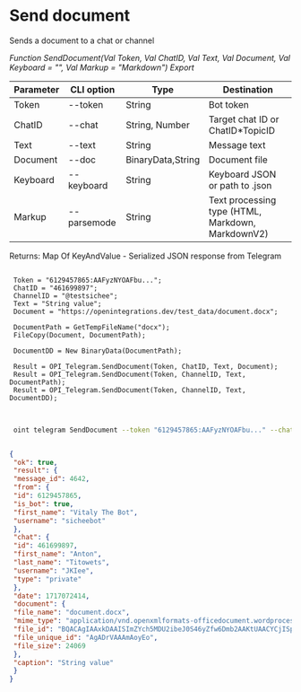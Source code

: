﻿---
sidebar_position: 5
---

# Send document
 Sends a document to a chat or channel


*Function SendDocument(Val Token, Val ChatID, Val Text, Val Document, Val Keyboard = "", Val Markup = "Markdown") Export*

 | Parameter | CLI option | Type | Destination |
 |-|-|-|-|
 | Token | --token | String | Bot token |
 | ChatID | --chat | String, Number | Target chat ID or ChatID*TopicID |
 | Text | --text | String | Message text |
 | Document | --doc | BinaryData,String | Document file |
 | Keyboard | --keyboard | String | Keyboard JSON or path to .json |
 | Markup | --parsemode | String | Text processing type (HTML, Markdown, MarkdownV2) |

 
 Returns: Map Of KeyAndValue - Serialized JSON response from Telegram

```bsl title="Code example"
	
 Token = "6129457865:AAFyzNYOAFbu...";
 ChatID = "461699897";
 ChannelID = "@testsichee";
 Text = "String value";
 Document = "https://openintegrations.dev/test_data/document.docx";
 
 DocumentPath = GetTempFileName("docx");
 FileCopy(Document, DocumentPath);
 
 DocumentDD = New BinaryData(DocumentPath);
 
 Result = OPI_Telegram.SendDocument(Token, ChatID, Text, Document);
 Result = OPI_Telegram.SendDocument(Token, ChannelID, Text, DocumentPath);
 Result = OPI_Telegram.SendDocument(Token, ChannelID, Text, DocumentDD);
	
```

```sh title="CLI command example"
 
 oint telegram SendDocument --token "6129457865:AAFyzNYOAFbu..." --chat "461699897" --text "String value" --doc "https://openintegrations.dev/test_data/document.docx" --keyboard %keyboard% --parsemode %parsemode%

```


```json title="Result"

{
 "ok": true,
 "result": {
 "message_id": 4642,
 "from": {
 "id": 6129457865,
 "is_bot": true,
 "first_name": "Vitaly The Bot",
 "username": "sicheebot"
 },
 "chat": {
 "id": 461699897,
 "first_name": "Anton",
 "last_name": "Titowets",
 "username": "JKIee",
 "type": "private"
 },
 "date": 1717072414,
 "document": {
 "file_name": "document.docx",
 "mime_type": "application/vnd.openxmlformats-officedocument.wordprocessingml.document",
 "file_id": "BQACAgIAAxkDAAISImZYch5MDU2ibeJ0S46yZfw6Dmb2AAKtUAACYCjISp3o6gzXeDCVNQQ",
 "file_unique_id": "AgADrVAAAmAoyEo",
 "file_size": 24069
 },
 "caption": "String value"
 }
}

```
